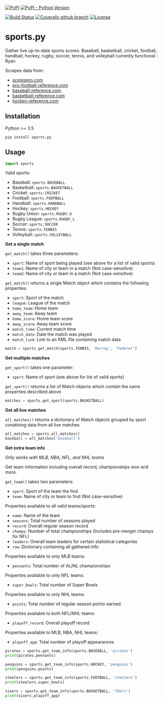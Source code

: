 [![PyPI](https://img.shields.io/pypi/v/sports.py.svg)](https://pypi.python.org/pypi/sports.py/)
[![PyPI - Python Version](https://img.shields.io/pypi/pyversions/sports.py.svg)](https://pypi.python.org/pypi/sports.py/)

[![Build Status](https://travis-ci.org/evansloan/sports.py.svg?branch=master)](https://travis-ci.org/evansloan/sports.py)
[![Coveralls github branch](https://img.shields.io/coveralls/github/evansloan/sports.py/master.svg)](https://coveralls.io/github/evansloan/sports.py?branch=master)
[![License](https://img.shields.io/github/license/evansloan/sports.py.svg)](https://github.com/evansloan/sports.py/blob/master/LICENSE)


# sports.py
Gather live up-to-date sports scores. Baseball, basketball, cricket, football, handball, hockey, rugby, soccer, tennis, and volleyball currently functional -Ryan

Scrapes data from:
- [scorespro.com](https://www.scorespro.com/)
- [pro-football-reference.com](https://www.pro-football-reference.com/)
- [baseball-reference.com](https://www.baseball-reference.com/)
- [basketball-reference.com](https://www.basketball-reference.com/)
- [hockey-reference.com](https://www.hockey-reference.com/)

## Installation
Python >= 3.5

`pip install sports.py`

## Usage

```python
import sports
```

Valid sports:
- Baseball: `sports.BASEBALL`
- Basketball: `sports.BASKETBALL`
- Cricket: `sports.CRICKET`
- Football: `sports.FOOTBALL`
- Handball: `sports.HANDBALL`
- Hockey: `sports.HOCKEY`
- Rugby Union: `sports.RUGBY_U`
- Rugby League: `sports.RUGBY_L`
- Soccer: `sports.SOCCER`
- Tennis: `sports.TENNIS`
- Volleyball: `sports.VOLLEYBALL`

**Get a single match**

`get_match()` takes three parameters:

- `sport`: Name of sport being played (see above for a list of valid sports)
- `team1`: Name of city or team in a match (Not case-sensitive)
- `team2`: Name of city or team in a match (Not case-sensitive)

`get_match()` returns a single Match object which contains the following properties:
- `sport`: Sport of the match
- `league`: League of the match
- `home_team`: Home team
- `away_team`: Away team
- `home_score`: Home team score
- `away_score`: Away team score
- `match_time`: Current match time
- `match_date`: Date the match was played
- `match_link`: Link to an XML file containing match data

```python
match = sports.get_match(sports.TENNIS, 'Murray', 'Federer')
```

**Get multiple matches**

`get_sport()` takes one parameter:
- `sport`: Name of sport (see above for list of valid sports)

`get_sport()` returns a list of Match objects which contain the same properties described above

```python
matches = sports.get_sport(sports.BASKETBALL)
```

**Get all live matches**

`all_matches()` returns a dictionary of Match objects grouped by sport conatining data from all live matches.

```python
all_matches = sports.all_matches()
baseball = all_matches['baseball']
```

**Get extra team info**

*Only works with MLB, NBA, NFL, and NHL teams*

Get team information including overall record, championships won and more.

`get_team()` takes two parameters:
- `sport`: Sport of the team the find
- `team`: Name of city or team to find (Not case-sensitive)

Properties available to all valid teams/sports:
- `name`: Name of the team
- `seasons`: Total number of seasons played
- `record`: Overall regular season record
- `champs`: Number of total championships (Includes pre-merger champs for NFL)
- `leaders`: Overall team leaders for certain statistical categories
- `raw`: Dictionary containing all gathered info

Properties available to only MLB teams:
- `pennants`: Total number of AL/NL championships

Properties available to only NFL teams:
- `super_bowls`: Total number of Super Bowls

Properties available to only NHL teams:
- `points`: Total number of regular season points earned

Properties available to both NFL/NHL teams:
- `playoff_record`: Overall playoff record

Properties available to MLB, NBA, NHL teams:
- `playoff_app`: Total number of playoff appearances

```python
pirates = sports.get_team_info(sports.BASEBALL, 'pirates')
print(pirates.pennants)

penguins = sports.get_team_info(sports.HOCKEY, 'penguins')
print(penguins.points)

steelers = sports.get_team_info(sports.FOOTBALL, 'steelers')
print(steelers.super_bowls)

sixers = sports.get_team_info(sports.BASKETBALL, '76ers')
print(sixers.playoff_app)
```
